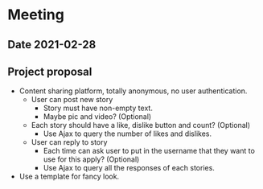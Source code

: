 # Meeting
## Date 2021-02-28

## Project proposal
  - Content sharing platform, totally anonymous, no user authentication.
    - User can post new story
      - Story must have non-empty text. 
      - Maybe pic and video? (Optional)
    - Each story should have a like, dislike button and count? (Optional)
      - Use Ajax to query the number of likes and dislikes.
    - User can reply to story
      - Each time can ask user to put in the username that they want to use for this apply? (Optional)
      - Use Ajax to query all the responses of each stories.
  - Use a template for fancy look.
